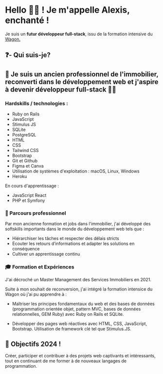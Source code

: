 <h1>Hello ✌🏻 ! Je m'appelle Alexis, enchanté !</h1>

Je suis un <strong>futur développeur full-stack</strong>, issu de la formation intensive du <a href ="https://www.lewagon.com/fr/web-development-course">Wagon.</a>

<h2>❓- Qui suis-je? <h2>
🏢 Je suis un ancien professionnel de l'immobilier, reconverti dans le développement web et j'aspire à devenir développeur full-stack 🧑‍💻

<h3>Hardskills / technologies :</h3>
<ul>
<li>Ruby on Rails</li>
<li>JavaScript</li>
<li>Stimulus JS</li>
<li>SQLite</li>
<li>PostgreSQL</li>
<li>HTML</li>
<li>CSS</li>
<li>Tailwind CSS</li>
<li>Bootstrap</li>
<li>Git et Github</li>
<li>Figma et Canva</li>
<li>Utilisation de systèmes d'exploitation : macOS, Linux, Windows</li>
<li>Heroku</li>
</ul>

<p>En cours d'apprentissage : </p>
<ul>
<li>JavaScript React</li>
<li>PHP et Symfony</li>

</ul>

<h3>🚧 Parcours professionnel</h3>
Par mon ancienne formation et jobs dans l'immobilier, j'ai développé des softskills importants dans le monde du développement web tels que :
<br>
<ul>
<li>
Hiérarchiser les tâches et respecter des délais stricts</li>
<li>Ecouter les retours d’informations et adapter les solutions en conséquence</li>
<li>Cultiver un apprentissage continu
</li>
</ul>

<h3>🎓 Formation et Expériences</h3>
J'ai décroché un Master Management des Services Immobiliers en 2021.

Suite à mon souhait de reconversion, j'ai intégré la formation intensice du Wagon où j'ai pu apprendre à :

- Maîtriser les principes fondamentaux du web et des bases de données (programmation orientée objet, pattern MVC, bases de données relationnelles, GEM Ruby) avec Ruby on Rails et SQLite.

- Développer des pages web réactives avec HTML, CSS, JavaScript, Bootstrap. Utilisation de framework clé tel que Stimulus.JS.

<h2>🚀 Objectifs 2024 !</h2>
 Créer, participer et contribuer à des projets web captivants et intéressants, tout en continuant de me former à de nouveaux langages de programmation.
